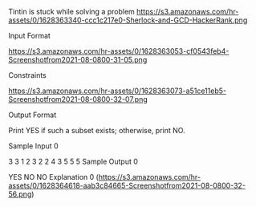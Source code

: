 Tintin is stuck while solving a problem
https://s3.amazonaws.com/hr-assets/0/1628363340-ccc1c217e0-Sherlock-and-GCD-HackerRank.png

Input Format

https://s3.amazonaws.com/hr-assets/0/1628363053-cf0543feb4-Screenshotfrom2021-08-0800-31-05.png

Constraints

https://s3.amazonaws.com/hr-assets/0/1628363073-a51ce11eb5-Screenshotfrom2021-08-0800-32-07.png

Output Format

Print YES if such a subset exists; otherwise, print NO.

Sample Input 0

3
3
1 2 3
2
2 4
3
5 5 5
Sample Output 0

YES
NO
NO
Explanation 0
(https://s3.amazonaws.com/hr-assets/0/1628364618-aab3c84665-Screenshotfrom2021-08-0800-32-56.png)

